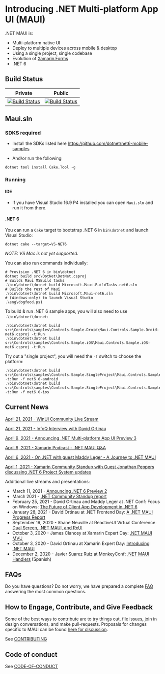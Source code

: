 # Introducing .NET Multi-platform App UI (MAUI)

.NET MAUI is:

* Multi-platform native UI
* Deploy to multiple devices across mobile & desktop
* Using a single project, single codebase
* Evolution of [Xamarin.Forms](https://github.com/xamarin/xamarin.forms)
* .NET 6

## Build Status ##


| Private  | Public |
|--|--|
|  [![Build Status](https://devdiv.visualstudio.com/DevDiv/_apis/build/status/MAUI?repoName=dotnet%2Fmaui&branchName=main)](https://devdiv.visualstudio.com/DevDiv/_build/latest?definitionId=13330&repoName=dotnet%2Fmaui&branchName=main) |   [![Build Status](https://dev.azure.com/xamarin/public/_apis/build/status/MAUI-public?repoName=dotnet%2Fmaui&branchName=main)](https://dev.azure.com/xamarin/public/_build/latest?definitionId=57&repoName=dotnet%2Fmaui&branchName=main) |


## Maui.sln

### SDKS required
- Install the SDKs listed here https://github.com/dotnet/net6-mobile-samples

- And/or run the following

```
dotnet tool install Cake.Tool -g
```

### Running

#### IDE
- If you have Visual Studio 16.9 P4 installed you can open `Maui.sln` and run it from there.

#### .NET 6

You can run a `Cake` target to bootstrap .NET 6 in `bin\dotnet` and launch Visual Studio:

```dotnetcli
dotnet cake --target=VS-NET6
```
_NOTE: VS Mac is not yet supported._

You can also run commands individually:
```dotnetcli
# Provision .NET 6 in bin\dotnet
dotnet build src\DotNet\DotNet.csproj
# Builds Maui MSBuild tasks
.\bin\dotnet\dotnet build Microsoft.Maui.BuildTasks-net6.sln
# Builds the rest of Maui
.\bin\dotnet\dotnet build Microsoft.Maui-net6.sln
# (Windows-only) to launch Visual Studio
.\eng\dogfood.ps1
```

To build & run .NET 6 sample apps, you will also need to use `.\bin\dotnet\dotnet`:
```dotnetcli
.\bin\dotnet\dotnet build src\Controls\samples\Controls.Sample.Droid\Maui.Controls.Sample.Droid-net6.csproj -t:Run
.\bin\dotnet\dotnet build src\Controls\samples\Controls.Sample.iOS\Maui.Controls.Sample.iOS-net6.csproj -t:Run
```

Try out a "single project", you will need the `-f` switch to choose the platform:

```dotnetcli
.\bin\dotnet\dotnet build src\Controls\samples\Controls.Sample.SingleProject\Maui.Controls.Sample.SingleProject.csproj -t:Run -f net6.0-android
.\bin\dotnet\dotnet build src\Controls\samples\Controls.Sample.SingleProject\Maui.Controls.Sample.SingleProject.csproj -t:Run -f net6.0-ios
```

## Current News

[April 21, 2021 - WinUI Community Live Stream](https://youtu.be/SyLXctia1B0?t=777)

[April 21, 2021 - InfoQ Interview with David Ortinau](https://www.infoq.com/articles/net-maui/)

[April 9, 2021 - Announcing .NET Multi-platform App UI Preview 3](https://devblogs.microsoft.com/dotnet/announcing-net-multi-platform-app-ui-preview-3/)

[April 9, 2021 - Xamarin Podcast - .NET MAUI Q&A](https://www.xamarinpodcast.com/90)

[April 6, 2021 - On .NET with guest Maddy Leger - A Journey to .NET MAUI](https://www.youtube.com/watch?v=hoC5FIblKz8)

[April 1, 2021 - Xamarin Community Standup with Guest Jonathan Peppers discussing .NET 6 Project System updates](https://www.youtube.com/watch?v=su3ntRjEN1I)

Additional live streams and presentations:

* March 11, 2021 - [Announcing .NET 6 Preview 2](https://devblogs.microsoft.com/dotnet/announcing-net-6-preview-2/)
* March 2021 - [.NET Community Standup report](https://youtu.be/NEbRo0ltniM?t=1242) 
* February 25, 2021 - David Ortinau and Maddy Leger at .NET Conf: Focus on Windows: [The Future of Client App Development in .NET 6](https://www.youtube.com/watch?v=fPEdgXeqhE4)
* January 28, 2021 - David Ortinau at .NET Frontend Day: [A .NET MAUI Progress Report](https://youtu.be/RnyZZKjdUxk)
* September 19, 2020 - Shane Neuville at ReactiveUI Virtual Conference: [Dual Screen, .NET MAUI, and RxUI](https://www.youtube.com/watch?v=Rkz6Dkk1uWU)
* October 3, 2020 - James Clancey at Xamarin Expert Day: [.NET MAUI MVU](https://www.youtube.com/watch?v=9kwrgm_-FCk)
* October 3, 2020 - David Ortinau at Xamarin Expert Day: [Introducing .NET MAUI](https://youtu.be/qbHO8J3bId0)
* December 2, 2020 - Javier Suarez Ruiz at MonkeyConf: [.NET MAUI Handlers](https://youtu.be/TBMauxRGkiI) (Spanish)

## FAQs

Do you have questions? Do not worry, we have prepared a complete [FAQ](https://github.com/dotnet/maui/wiki/FAQs) answering the most common questions.

## How to Engage, Contribute, and Give Feedback

Some of the best ways to [contribute](./.github/CONTRIBUTING.md) are to try things out, file issues, join in design conversations,
and make pull-requests. Proposals for changes specific to MAUI can be found [here for discussion](https://github.com/dotnet/maui/issues).

See [CONTRIBUTING](./.github/CONTRIBUTING.md)

## Code of conduct

See [CODE-OF-CONDUCT](./.github/CODE_OF_CONDUCT.md)
